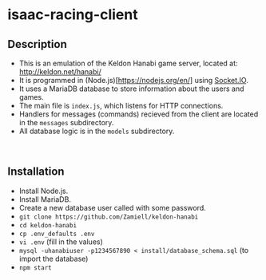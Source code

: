 isaac-racing-client
===================

Description
-----------

* This is an emulation of the Keldon Hanabi game server, located at: http://keldon.net/hanabi/
* It is programmed in (Node.js)[https://nodejs.org/en/] using [Socket.IO](https://socket.io/).
* It uses a MariaDB database to store information about the users and games.
* The main file is `index.js`, which listens for HTTP connections.
* Handlers for messages (commands) recieved from the client are located in the `messages` subdirectory.
* All database logic is in the `models` subdirectory.

<br />

Installation
------------

* Install Node.js.
* Install MariaDB.
* Create a new database user called with some password.
* `git clone https://github.com/Zamiell/keldon-hanabi`
* `cd keldon-hanabi`
* `cp .env_defaults .env`
* `vi .env` (fill in the values)
* `mysql -uhanabiuser -p1234567890 < install/database_schema.sql` (to import the database)
* `npm start`

